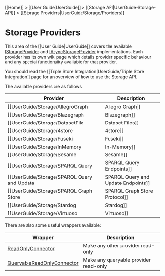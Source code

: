[[Home]] > [[User Guide|UserGuide]] > [[Storage API|UserGuide-Storage-API]] > [[Storage Providers|UserGuide/Storage/Providers]]

# Storage Providers 

This area of the [[User Guide|UserGuide]] covers the available [IStorageProvider](http://www.dotnetrdf.org/api/index.asp?Topic=VDS.RDF.Storage.IStorageProvider) and [IAsyncStorageProvider](http://www.dotnetrdf.org/api/index.asp?Topic=VDS.RDF.Storage.IAsyncStorageProvider) implementations.  Each provider has its own wiki page which details provider specific behaviour and any special functionality available for that provider.

You should read the [[Triple Store Integration|UserGuide/Triple Store Integration]] page for an overview of how to use the Storage API.

The available providers are as follows:

| Provider | Description |
| --- | --- |
| [[UserGuide/Storage/AllegroGraph|Allegro Graph]] | AllegroGraph 3.x and 4.x |
| [[UserGuide/Storage/Blazegraph|Blazegraph]] | Blazegraph |
| [[UserGuide/Storage/DatasetFile|Dataset Files]] | Read-only view over a NQuads/TriG/TriX file |
| [[UserGuide/Storage/4store|4store]] | 4store |
| [[UserGuide/Storage/Fuseki|Fuseki]] | Apache Jena Fuseki, access any Jena based store via Fuseki |
| [[UserGuide/Storage/InMemory|In-Memory]] | In-Memory store |
| [[UserGuide/Storage/Sesame|Sesame]] | Any Sesame based store is supported e.g. Sesame, OWLIM, BigData |
| [[UserGuide/Storage/SPARQL Query|SPARQL Query Endpoints]] | Any SPARQL Query endpoint |
| [[UserGuide/Storage/SPARQL Query and Update|SPARQL Query and Update Endpoints]] | Any store providing both a query and update endpoint |
| [[UserGuide/Storage/SPARQL Graph Store|SPARQL Graph Store Protocol]] | Any SPARQL Graph Store Protocol endpoint |
| [[UserGuide/Storage/Stardog|Stardog]] | Stardog |
| [[UserGuide/Storage/Virtuoso|Virtuoso]] | Virtuoso Universal Server |

There are also some useful wrappers available:

| Wrapper | Description |
| --- | --- |
| [ReadOnlyConnector](http://www.dotnetrdf.org/api/index.asp?Topic=VDS.RDF.Storage.ReadOnlyConnector) | Make any other provider read-only |
| [QueryableReadOnlyConnector](http://www.dotnetrdf.org/api/index.asp?Topic=VDS.RDF.Storage.QueryableReadOnlyConnector) | Make any queryable provider read-only |